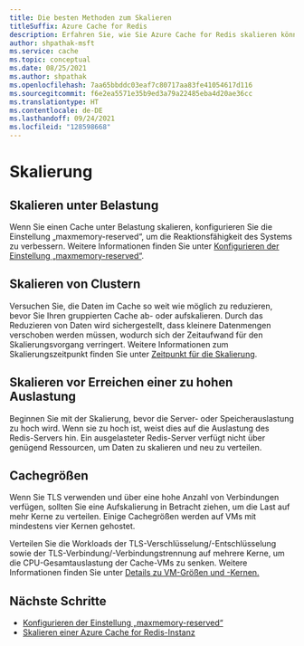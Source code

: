 ```yaml
---
title: Die besten Methoden zum Skalieren
titleSuffix: Azure Cache for Redis
description: Erfahren Sie, wie Sie Azure Cache for Redis skalieren können.
author: shpathak-msft
ms.service: cache
ms.topic: conceptual
ms.date: 08/25/2021
ms.author: shpathak
ms.openlocfilehash: 7aa65bbddc03eaf7c80717aa83fe41054617d116
ms.sourcegitcommit: f6e2ea5571e35b9ed3a79a22485eba4d20ae36cc
ms.translationtype: HT
ms.contentlocale: de-DE
ms.lasthandoff: 09/24/2021
ms.locfileid: "128598668"
---
```

# <a name="scaling"></a>Skalierung

## <a name="scaling-under-load"></a>Skalieren unter Belastung

Wenn Sie einen Cache unter Belastung skalieren, konfigurieren Sie die Einstellung „maxmemory-reserved“, um die Reaktionsfähigkeit des Systems zu verbessern. Weitere Informationen finden Sie unter [Konfigurieren der Einstellung „maxmemory-reserved“](cache-best-practices-memory-management.md#configure-your-maxmemory-reserved-setting).

## <a name="scaling-clusters"></a>Skalieren von Clustern

Versuchen Sie, die Daten im Cache so weit wie möglich zu reduzieren, bevor Sie Ihren gruppierten Cache ab- oder aufskalieren. Durch das Reduzieren von Daten wird sichergestellt, dass kleinere Datenmengen verschoben werden müssen, wodurch sich der Zeitaufwand für den Skalierungsvorgang verringert. Weitere Informationen zum Skalierungszeitpunkt finden Sie unter [Zeitpunkt für die Skalierung](cache-how-to-scale.md#when-to-scale).

## <a name="scale-before-load-is-too-high"></a>Skalieren vor Erreichen einer zu hohen Auslastung

Beginnen Sie mit der Skalierung, bevor die Server- oder Speicherauslastung zu hoch wird. Wenn sie zu hoch ist, weist dies auf die Auslastung des Redis-Servers hin. Ein ausgelasteter Redis-Server verfügt nicht über genügend Ressourcen, um Daten zu skalieren und neu zu verteilen.

## <a name="cache-sizes"></a>Cachegrößen

Wenn Sie TLS verwenden und über eine hohe Anzahl von Verbindungen verfügen, sollten Sie eine Aufskalierung in Betracht ziehen, um die Last auf mehr Kerne zu verteilen. Einige Cachegrößen werden auf VMs mit mindestens vier Kernen gehostet.

Verteilen Sie die Workloads der TLS-Verschlüsselung/-Entschlüsselung sowie der TLS-Verbindung/-Verbindungstrennung auf mehrere Kerne, um die CPU-Gesamtauslastung der Cache-VMs zu senken. Weitere Informationen finden Sie unter [Details zu VM-Größen und -Kernen.](./cache-planning-faq.yml#azure-cache-for-redis-performance)

## <a name="next-steps"></a>Nächste Schritte

- [Konfigurieren der Einstellung „maxmemory-reserved“](cache-best-practices-memory-management.md#configure-your-maxmemory-reserved-setting)
- [Skalieren einer Azure Cache for Redis-Instanz](cache-how-to-scale.md)
